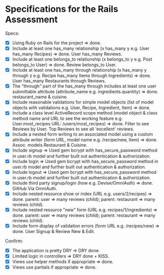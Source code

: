 # Specifications for the Rails Assessment

Specs:
- [X] Using Ruby on Rails for the project => done.
- [X] Include at least one has_many relationship (x has_many y e.g. User has_many Recipes) => done. User has_many Reviews.
- [X] Include at least one belongs_to relationship (x belongs_to y e.g. Post belongs_to User) => done. Review belongs_to User.
- [X] Include at least one has_many through relationship (x has_many y through z e.g. Recipe has_many Items through Ingredients) => done. User has_many Restaurants through Reviews.
- [X] The "through" part of the has_many through includes at least one user submittable attribute (attribute_name e.g. ingredients.quantity) => done. restaurant_name & cuisine.
- [X] Include reasonable validations for simple model objects (list of model objects with validations e.g. User, Recipe, Ingredient, Item) => done.
- [X] Include a class level ActiveRecord scope method (model object & class method name and URL to see the working feature e.g. User.most_recipes URL: /users/most_recipes) => done. Filter to see Reviews by User. Top Reviews to see all 'excellent' reviews.
- [X] Include a nested form writing to an associated model using a custom attribute writer (form URL, model name e.g. /recipe/new, Item) => done. Assoc. models Restaurant & Cuisine.
- [X] Include signup => Used gem bcrypt with has_secure_password method in user.rb model and further built out authentication & authorization.
- [X] Include login => Used gem bcrypt with has_secure_password method in user.rb model and further built out authentication & authorization.
- [X] Include logout => Used gem bcrypt with has_secure_password method in user.rb model and further built out authentication & authorization.
- [X] Include third party signup/login (how e.g. Devise/OmniAuth) => done. GitHub Via OmniAuth.
- [X] Include nested resource show or index (URL e.g. users/2/recipes) => done. parent: user => many reviews (child); parent: restaurant => many reviews (child).
- [X] Include nested resource "new" form (URL e.g. recipes/1/ingredients) => done. parent: user => many reviews (child); parent: restaurant => many reviews (child).
- [X] Include form display of validation errors (form URL e.g. /recipes/new) => done. User Signup & Review New & Edit.

Confirm:
- [X] The application is pretty DRY => DRY done.
- [X] Limited logic in controllers => DRY done + KISS.
- [X] Views use helper methods if appropriate => done.
- [X] Views use partials if appropriate => done.
